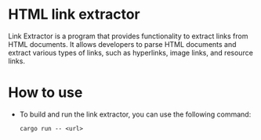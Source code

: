 # HTML link extractor
Link Extractor is a program that provides functionality to extract links from HTML documents. It allows developers to parse HTML documents and extract various types of links, such as hyperlinks, image links, and resource links.

# How to use
- To build and run the link extractor, you can use the following command:

    `cargo run -- <url>`
